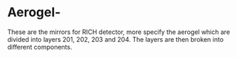 # Aerogel-

These are the mirrors for RICH detector, more specify the aerogel which are divided into layers 201, 202, 203 and 204.
The layers are then broken into different components.
